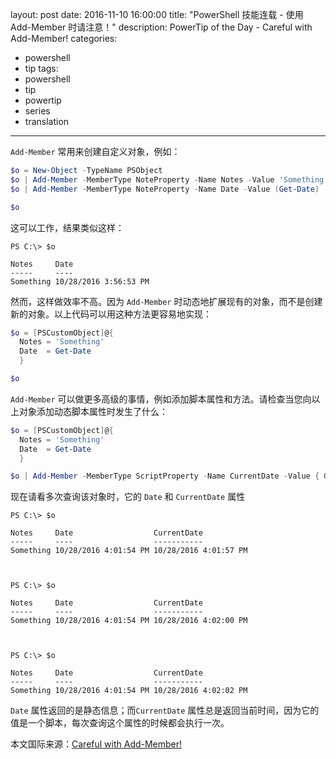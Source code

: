 ﻿layout: post
date: 2016-11-10 16:00:00
title: "PowerShell 技能连载 - 使用 Add-Member 时请注意！"
description: PowerTip of the Day - Careful with Add-Member!
categories:
- powershell
- tip
tags:
- powershell
- tip
- powertip
- series
- translation
---
`Add-Member` 常用来创建自定义对象，例如：

```powershell
$o = New-Object -TypeName PSObject
$o | Add-Member -MemberType NoteProperty -Name Notes -Value 'Something'
$o | Add-Member -MemberType NoteProperty -Name Date -Value (Get-Date)

$o
```

这可以工作，结果类似这样：


    PS C:\> $o 

    Notes     Date                 
    -----     ----                 
    Something 10/28/2016 3:56:53 PM

然而，这样做效率不高。因为 `Add-Member` 时动态地扩展现有的对象，而不是创建新的对象。以上代码可以用这种方法更容易地实现：

```powershell
$o = [PSCustomObject]@{
  Notes = 'Something'
  Date  = Get-Date
  }

$o
```

`Add-Member` 可以做更多高级的事情，例如添加脚本属性和方法。请检查当您向以上对象添加动态脚本属性时发生了什么：

```powershell
$o = [PSCustomObject]@{
  Notes = 'Something'
  Date  = Get-Date
  }

$o | Add-Member -MemberType ScriptProperty -Name CurrentDate -Value { Get-Date }
```

现在请看多次查询该对象时，它的 `Date` 和 `CurrentDate` 属性

```
PS C:\> $o 

Notes     Date                  CurrentDate          
-----     ----                  -----------          
Something 10/28/2016 4:01:54 PM 10/28/2016 4:01:57 PM


​    
PS C:\> $o 

Notes     Date                  CurrentDate          
-----     ----                  -----------          
Something 10/28/2016 4:01:54 PM 10/28/2016 4:02:00 PM


​    
PS C:\> $o 

Notes     Date                  CurrentDate          
-----     ----                  -----------          
Something 10/28/2016 4:01:54 PM 10/28/2016 4:02:02 PM
```

`Date` 属性返回的是静态信息；而`CurrentDate` 属性总是返回当前时间，因为它的值是一个脚本，每次查询这个属性的时候都会执行一次。

<!--more-->
本文国际来源：[Careful with Add-Member!](http://community.idera.com/powershell/powertips/b/tips/posts/careful-with-add-member)
